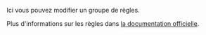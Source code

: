 Ici vous pouvez modifier un groupe de règles.

Plus d'informations sur les règles dans [la documentation officielle](https://firefly-iii.readthedocs.io/en/latest/advanced/rules.html).